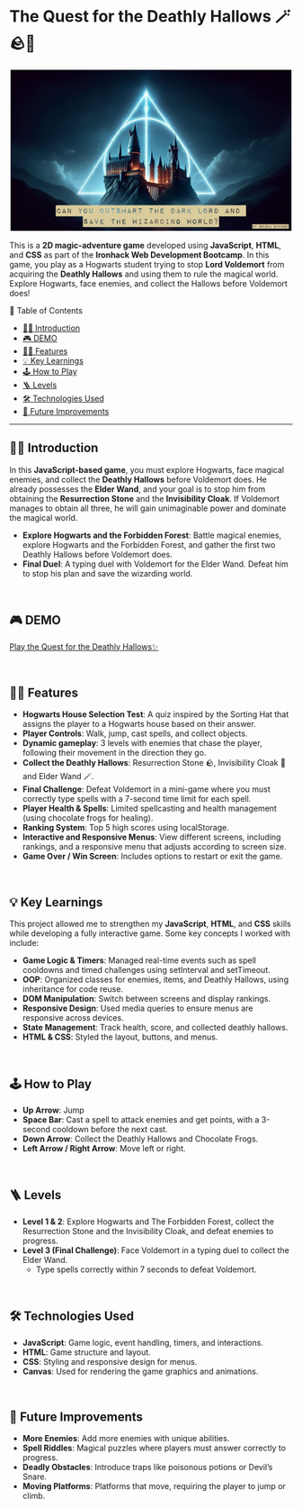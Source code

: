 # The Quest for the Deathly Hallows 🪄🪨🧥

<p align="center">
  <img src="assets/images/game-banner.png" alt="Descripción de la imagen">
</p>

This is a **2D magic-adventure game** developed using **JavaScript**, **HTML**, and **CSS** as part of the **Ironhack Web Development Bootcamp**. 
In this game, you play as a Hogwarts student trying to stop **Lord Voldemort** from acquiring the **Deathly Hallows** and using them to rule the magical world. 
Explore Hogwarts, face enemies, and collect the Hallows before Voldemort does!

📑 Table of Contents
- [🧙‍♂️ Introduction](#introduction)
- [🎮 DEMO](#demo)
- [🐦‍🔥 Features](#features)
- [💡 Key Learnings](#key-learnings)
- [🕹️ How to Play](#how-to-play)
- [🪜 Levels](#levels)
- [🛠️ Technologies Used](#technologies-used)
- [🔮 Future Improvements](#future-improvements)

---

## 🧙‍♂️ Introduction
In this **JavaScript-based game**, you must explore Hogwarts, face magical enemies, and collect the **Deathly Hallows** before Voldemort does. 
He already possesses the **Elder Wand**, and your goal is to stop him from obtaining the **Resurrection Stone** and the **Invisibility Cloak**. If Voldemort manages to obtain all three, he will gain unimaginable power and dominate the magical world.

- **Explore Hogwarts and the Forbidden Forest**: Battle magical enemies, explore Hogwarts and the Forbidden Forest, and gather the first two Deathly Hallows before Voldemort does.
- **Final Duel**: A typing duel with Voldemort for the Elder Wand. Defeat him to stop his plan and save the wizarding world.

<br>

## 🎮 DEMO

[Play the Quest for the Deathly Hallows✨](https://selenaschz.github.io/the-quest-for-the-deathly-hallows/index.html)

<br>

## 🐦‍🔥 Features
- **Hogwarts House Selection Test**: A quiz inspired by the Sorting Hat that assigns the player to a Hogwarts house based on their answer.
- **Player Controls**: Walk, jump, cast spells, and collect objects. 
- **Dynamic gameplay**: 3 levels with enemies that chase the player, following their movement in the direction they go.
- **Collect the Deathly Hallows**: Resurrection Stone 🪨, Invisibility Cloak 🧥 and Elder Wand 🪄.
- **Final Challenge**: Defeat Voldemort in a mini-game where you must correctly type spells with a 7-second time limit for each spell.
- **Player Health & Spells**: Limited spellcasting and health management (using chocolate frogs for healing).
- **Ranking System**: Top 5 high scores using localStorage.
- **Interactive and Responsive Menus**: View different screens, including rankings, and a responsive menu that adjusts according to screen size.
- **Game Over / Win Screen**: Includes options to restart or exit the game.

<br>

## 💡 Key Learnings
This project allowed me to strengthen my **JavaScript**, **HTML**, and **CSS** skills while developing a fully interactive game. Some key concepts I worked with include:

- **Game Logic & Timers**: Managed real-time events such as spell cooldowns and timed challenges using setInterval and setTimeout.
- **OOP**: Organized classes for enemies, items, and Deathly Hallows, using inheritance for code reuse.
- **DOM Manipulation**: Switch between screens and display rankings.
- **Responsive Design**: Used media queries to ensure menus are responsive across devices.
- **State Management**: Track health, score, and collected deathly hallows.
- **HTML & CSS**: Styled the layout, buttons, and menus.

<br>

## 🕹️ How to Play
- **Up Arrow**: Jump
- **Space Bar**: Cast a spell to attack enemies and get points, with a 3-second cooldown before the next cast.
- **Down Arrow**: Collect the Deathly Hallows and Chocolate Frogs.
- **Left Arrow / Right Arrow**: Move left or right.

<br>

## 🪜 Levels
- **Level 1 & 2**: Explore Hogwarts and The Forbidden Forest, collect the Resurrection Stone and the Invisibility Cloak, and defeat enemies to progress.
- **Level 3 (Final Challenge)**: Face Voldemort in a typing duel to collect the Elder Wand.
   - Type spells correctly within 7 seconds to defeat Voldemort.

<br>

## 🛠️ Technologies Used
- **JavaScript**: Game logic, event handling, timers, and interactions.
- **HTML**: Game structure and layout.
- **CSS**: Styling and responsive design for menus.
- **Canvas**: Used for rendering the game graphics and animations.

<br>

## 🔮 Future Improvements

- **More Enemies**: Add more enemies with unique abilities.
- **Spell Riddles**: Magical puzzles where players must answer correctly to progress.
- **Deadly Obstacles**: Introduce traps like poisonous potions or Devil’s Snare.
- **Moving Platforms**: Platforms that move, requiring the player to jump or climb.

